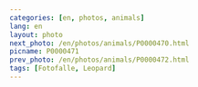 ```yaml
---
categories: [en, photos, animals]
lang: en
layout: photo
next_photo: /en/photos/animals/P0000470.html
picname: P0000471
prev_photo: /en/photos/animals/P0000472.html
tags: [Fotofalle, Leopard]
---
```

